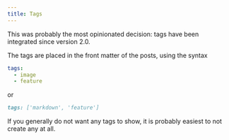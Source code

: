 ```yaml
---
title: Tags
---
```


This was probably the most opinionated decision: tags have been integrated since version 2.0.

The tags are placed in the front matter of the posts, using the syntax

```yaml
tags:
  - image
  - feature
```

or

```md
tags: ['markdown', 'feature']
```

If you generally do not want any tags to show, it is probably easiest to not create any at all.

